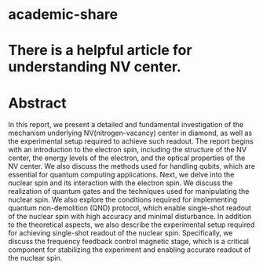 # academic-share
# There is a helpful article for understanding NV center.
# Abstract
In this report, we present a detailed and fundamental investigation of the mechanism underlying NV(nitrogen-vacancy) center in diamond, as well as the experimental setup required to achieve such readout. The report begins with an introduction to the electron spin, including the structure of the NV center, the energy levels of the electron, and the optical properties of the NV center. We also discuss the methods used for handling qubits, which are essential for quantum computing applications. Next, we delve into the nuclear spin and its interaction with the electron spin. We discuss the realization of quantum gates and the techniques used for manipulating the nuclear spin. We also explore the conditions required for implementing quantum non-demolition (QND) protocol, which enable single-shot readout of the nuclear spin with high accuracy and minimal disturbance. In addition to the theoretical aspects, we also describe the experimental setup required for achieving single-shot readout of the nuclear spin. Specifically, we discuss the frequency feedback control magnetic stage, which is a critical component for stabilizing the experiment and enabling accurate readout of the nuclear spin.
